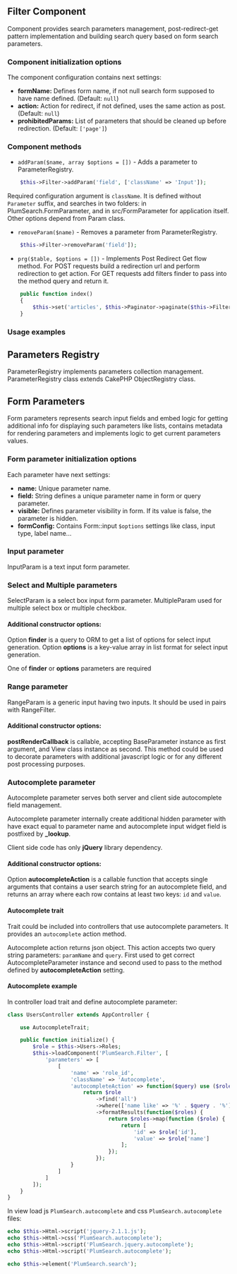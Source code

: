 ## Filter Component

Component provides search parameters management, post-redirect-get pattern implementation and building search query based on form search parameters.

### Component initialization options

The component configuration contains next settings:

* **formName:** Defines form name, if not null search form supposed to have name defined. (Default: ```null```)
* **action:** Action for redirect, if not defined, uses the same action as post. (Default: ```null```)
* **prohibitedParams:** List of parameters that should be cleaned up before redirection. (Default: ```['page']```)

### Component methods

* ```addParam($name, array $options = [])``` - Adds a parameter to ParameterRegistry.

```php
    $this->Filter->addParam('field', ['className' => 'Input']);
```

Required configuration argument is `className`. It is defined without `Parameter` suffix, and searches in two folders: in PlumSearch.FormParameter, and in src/FormParameter for application itself.
Other options depend from Param class.

* ```removeParam($name)``` - Removes a parameter from ParameterRegistry.

```php
    $this->Filter->removeParam('field']);
```

* ```prg($table, $options = [])``` - Implements Post Redirect Get flow method. For POST requests build a redirection url and perform redirection to get action. For GET requests add filters finder to pass into the method query and return it.

```php
    public function index()
    {
        $this->set('articles', $this->Paginator->paginate($this->Filter->prg($this->Articles)));
    }
```

### Usage examples

## Parameters Registry

ParameterRegistry implements parameters collection management. ParameterRegistry class extends CakePHP ObjectRegistry class.

## Form Parameters

Form parameters represents search input fields and embed logic for getting additional info for displaying such parameters like lists, contains metadata for rendering parameters and implements logic to get current parameters values.

### Form parameter initialization options

Each  parameter have next settings:

* **name:** Unique parameter name.
* **field:** String defines a unique parameter name in form or query parameter.
* **visible:** Defines parameter visibility in form. If its value is false, the parameter is hidden.
* **formConfig:** Contains Form::input ```$options``` settings like class, input type, label name...

### Input parameter

InputParam is a text input form parameter.

### Select and Multiple parameters

SelectParam is a select box input form parameter.
MultipleParam used for multiple select box or multiple checkbox.

#### Additional constructor options:

Option **finder** is a query to ORM to get a list of options for select input generation.
Option **options** is a key-value array in list format for select input generation.

One of **finder** or **options** parameters are required

### Range parameter

RangeParam is a generic input having two inputs. It should be used in pairs with RangeFilter.

#### Additional constructor options:

**postRenderCallback** is callable, accepting BaseParameter instance as first argument, and View class instance as second. This method could be used to decorate parameters with additional javascript logic or for any different post processing purposes.

### Autocomplete parameter

Autocomplete parameter serves both server and client side autocomplete field management.

Autocomplete parameter internally create additional hidden parameter with have exact equal to parameter name and autocomplete input widget field is postfixed by **_lookup**.

Client side code has only **jQuery** library dependency.

#### Additional constructor options:

Option **autocompleteAction** is a callable function that accepts single arguments that contains a user search string for an autocomplete field, and returns an array where each row contains at least two keys: ```id``` and ```value```.

#### Autocomplete trait

Trait could be included into controllers that use autocomplete parameters. It provides an ```autocomplete``` action method.

Autocomplete action returns json object. This action accepts two query string parameters: ```paramName``` and ```query```. First used to get correct AutocompleteParameter instance and second used to pass to the method defined by **autocompleteAction** setting.

#### Autocomplete example

In controller load trait and define autocomplete parameter:

```php
class UsersController extends AppController {

    use AutocompleteTrait;

    public function initialize() {
        $role = $this->Users->Roles;
        $this->loadComponent('PlumSearch.Filter', [
            'parameters' => [
                [
                    'name' => 'role_id',
                    'className' => 'Autocomplete',
                    'autocompleteAction' => function($query) use ($role) {
                        return $role
                            ->find('all')
                            ->where(['name like' => '%' . $query . '%'])
                            ->formatResults(function($roles) {
                                return $roles->map(function ($role) {
                                    return [
                                        'id' => $role['id'],
                                        'value' => $role['name']
                                    ];
                                });
                            });
                    }
                ]
            ]
        ]);
    }
}
```

In view load js ```PlumSearch.autocomplete``` and css ```PlumSearch.autocomplete``` files:

```php
echo $this->Html->script('jquery-2.1.1.js');
echo $this->Html->css('PlumSearch.autocomplete');
echo $this->Html->script('PlumSearch.jquery.autocomplete');
echo $this->Html->script('PlumSearch.autocomplete');

echo $this->element('PlumSearch.search');
```
